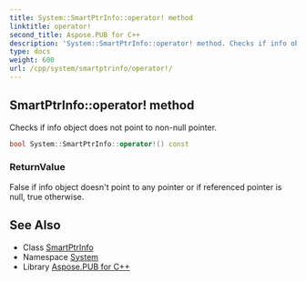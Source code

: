 ```yaml
---
title: System::SmartPtrInfo::operator! method
linktitle: operator!
second_title: Aspose.PUB for C++
description: 'System::SmartPtrInfo::operator! method. Checks if info object does not point to non-null pointer in C++.'
type: docs
weight: 600
url: /cpp/system/smartptrinfo/operator!/
---
```

## SmartPtrInfo::operator! method


Checks if info object does not point to non-null pointer.

```cpp
bool System::SmartPtrInfo::operator!() const
```


### ReturnValue

False if info object doesn't point to any pointer or if referenced pointer is null, true otherwise.

## See Also

* Class [SmartPtrInfo](../)
* Namespace [System](../../)
* Library [Aspose.PUB for C++](../../../)
